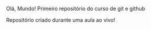 Olá, Mundo!
Primeiro repositório do curso de git e github

Repositório criado durante uma aula ao vivo!